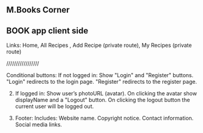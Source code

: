## M.Books Corner 

## BOOK app client side

Links:
Home,
All Recipes ,
Add Recipe (private route),
My Recipes (private route)

/////////////////

Conditional buttons:
If not logged in: Show "Login" and "Register" buttons.
"Login" redirects to the login page.
"Register" redirects to the register page.

2. If logged in: Show user’s photoURL (avatar). On clicking the avatar show displayName and a "Logout" button. On clicking the logout button the current user will be logged out.

3. Footer:
   Includes:
   Website name.
   Copyright notice.
   Contact information.
   Social media links.
